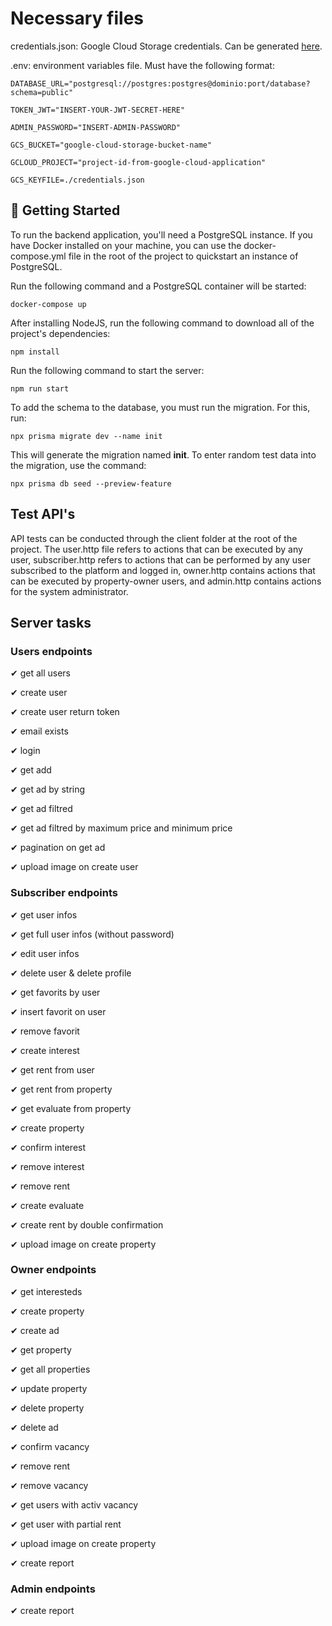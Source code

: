 # Necessary files

credentials.json: Google Cloud Storage credentials. Can be generated [here](https://cloud.google.com/storage/docs/getting-service-account?hl=pt).

.env: environment variables file. Must have the following format:

```
DATABASE_URL="postgresql://postgres:postgres@dominio:port/database?schema=public"

TOKEN_JWT="INSERT-YOUR-JWT-SECRET-HERE"

ADMIN_PASSWORD="INSERT-ADMIN-PASSWORD"

GCS_BUCKET="google-cloud-storage-bucket-name"

GCLOUD_PROJECT="project-id-from-google-cloud-application"

GCS_KEYFILE=./credentials.json

```

## 🚀 Getting Started

To run the backend application, you'll need a PostgreSQL instance.
If you have Docker installed on your machine, you can use the docker-compose.yml file in the root of the project to quickstart an instance of PostgreSQL.

Run the following command and a PostgreSQL container will be started:

```
docker-compose up
```

After installing NodeJS, run the following command to download all of the project's dependencies:

```
npm install
```

Run the following command to start the server:

```
npm run start
```

To add the schema to the database, you must run the migration. For this, run:

```
npx prisma migrate dev --name init
```

This will generate the migration named **init**.
To enter random test data into the migration, use the command:

```
npx prisma db seed --preview-feature
```

## Test API's

API tests can be conducted through the client folder at the root of the project. The user.http file refers to actions that can be executed by any user, subscriber.http refers to actions that can be performed by any user subscribed to the platform and logged in, owner.http contains actions that can be executed by property-owner users, and admin.http contains actions for the system administrator.

## Server tasks

### Users endpoints

✔ get all users

✔ create user

✔ create user return token

✔ email exists

✔ login

✔ get add

✔ get ad by string

✔ get ad filtred

✔ get ad filtred by maximum price and minimum price

✔ pagination on get ad

✔ upload image on create user

### Subscriber endpoints

✔ get user infos

✔ get full user infos (without password)

✔ edit user infos

✔ delete user & delete profile

✔ get favorits by user

✔ insert favorit on user

✔ remove favorit

✔ create interest

✔ get rent from user

✔ get rent from property

✔ get evaluate from property

✔ create property

✔ confirm interest

✔ remove interest

✔ remove rent

✔ create evaluate

✔ create rent by double confirmation

✔ upload image on create property

### Owner endpoints

✔ get interesteds

✔ create property

✔ create ad

✔ get property

✔ get all properties

✔ update property

✔ delete property

✔ delete ad

✔ confirm vacancy

✔ remove rent

✔ remove vacancy

✔ get users with activ vacancy

✔ get user with partial rent

✔ upload image on create property

✔ create report

### Admin endpoints

✔ create report
